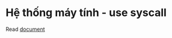 # Hệ thống máy tính - use syscall 

Read [document](https://courses.missouristate.edu/kenvollmar/mars/help/syscallhelp.html)
